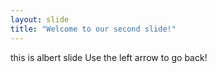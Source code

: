 ```yaml
---
layout: slide
title: "Welcome to our second slide!"
---
```

this is albert slide
Use the left arrow to go back!
